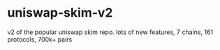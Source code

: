 # uniswap-skim-v2

v2 of the popular uniswap skim repo. lots of new features, 7 chains, 161 protocols, 700k+ pairs
